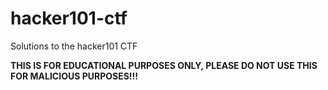 # hacker101-ctf
 Solutions to the hacker101 CTF

 **THIS IS FOR EDUCATIONAL PURPOSES ONLY, PLEASE DO NOT USE THIS FOR MALICIOUS PURPOSES!!!**
